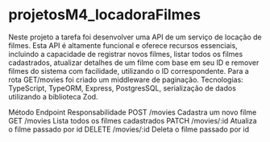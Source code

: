 # projetosM4_locadoraFilmes

Neste projeto a tarefa foi desenvolver uma API de um serviço de locação de filmes.
Esta API é altamente funcional e oferece recursos essenciais, incluindo a capacidade de registrar novos filmes, listar todos os filmes cadastrados, atualizar detalhes de um filme com base em seu ID e remover filmes do sistema com facilidade, utilizando o ID correspondente.
Para a rota GET/movies foi criado um middleware de paginação.
Tecnologias: TypeScript, TypeORM, Express, PostgresSQL, serialização de dados utilizando a biblioteca Zod.

Método	 Endpoint	      Responsabilidade
POST  	 /movies	      Cadastra um novo filme
GET	     /movies        Lista todos os filmes cadastrados
PATCH	   /movies/:id 	  Atualiza o filme passado por id
DELETE   /movies/:id 	  Deleta o filme passado por id
